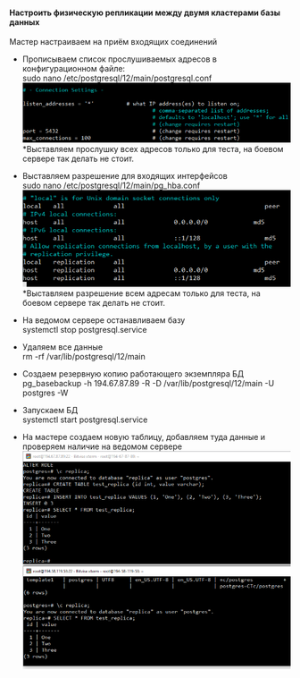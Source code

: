 #### Настроить физическую репликации между двумя кластерами базы данных  
Мастер настраиваем на приём входящих соединений 
- Прописываем список прослушиваемых адресов в конфигурационном файле:  
sudo nano /etc/postgresql/12/main/postgresql.conf  
![](https://github.com/nikerov-kirill/OtusDB_2021/blob/master/%D0%A0%D0%B5%D0%BF%D0%BB%D0%B8%D0%BA%D0%B0%D1%86%D0%B8%D1%8F%20PostgreSQL/Screenshot_3.png)  
*Выставляем прослушку всех адресов только для теста, на боевом сервере так делать не стоит.  
- Выставляем разрешение для входящих интерфейсов  
sudo nano /etc/postgresql/12/main/pg_hba.conf  
![](https://github.com/nikerov-kirill/OtusDB_2021/blob/master/%D0%A0%D0%B5%D0%BF%D0%BB%D0%B8%D0%BA%D0%B0%D1%86%D0%B8%D1%8F%20PostgreSQL/Screenshot_4.png)  
*Выставляем разрешение всем адресам только для теста, на боевом сервере так делать не стоит.  

- На ведомом сервере останавливаем базу  
systemctl stop postgresql.service  
- Удаляем все данные  
rm -rf /var/lib/postgresql/12/main  
- Создаем резервную копию работающего экземпляра БД  
pg_basebackup -h 194.67.87.89 -R -D /var/lib/postgresql/12/main -U postgres -W  
- Запускаем БД  
systemctl start postgresql.service  
- На мастере создаем новую таблицу, добавляем туда данные и проверяем наличие на ведомом сервере  
![](https://github.com/nikerov-kirill/OtusDB_2021/blob/master/%D0%A0%D0%B5%D0%BF%D0%BB%D0%B8%D0%BA%D0%B0%D1%86%D0%B8%D1%8F%20PostgreSQL/Screenshot_1.png)  

